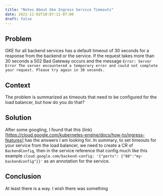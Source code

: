 ```yaml
---
title: "Notes About Gke Ingress Service Timeouts"
date: 2022-11-02T10:07:11-07:00
draft: false
---
```




## Problem

 GKE for all backend services has a default timeout of 30 seconds for a response from the backend or the service. If the request takes more than 30 seconds a 502 Bad Gateway occurs and the        message
 `Error: Server Error
 The server encountered a temporary error and could not complete your request.
 Please try again in 30 seconds.`


 ## Context

 The problem is summarized as timeouts that need to be configured for the load balancer, but how do you do that?


 ## Solution

 After some googling, I found that this (link)[https://cloud.google.com/kubernetes-engine/docs/how-to/ingress-features] has the answers I am looking for. In summary, to set timeouts for your service from the
 load balancer, we need to create a CR of `BackendConfig`, then in the service reference that config much like this example `cloud.google.com/backend-config: '{"ports": {"80":"my-backendconfig"}}'` as an annotation for the service.


 ## Conclusion

 At least there is a way. I wish there was something


